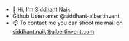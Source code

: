 - 👋 Hi, I’m Siddhant Naik
- Github Username: @siddhant-albertinvent
- 📫 To contact me you can shoot me mail on siddhant.naik@albertinvent.com

<!---
siddhant-albertinvent/siddhant-albertinvent is a ✨ special ✨ repository because its `README.md` (this file) appears on your GitHub profile.
You can click the Preview link to take a look at your changes.
--->
